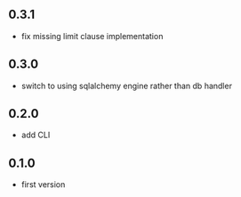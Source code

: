 ## 0.3.1
* fix missing limit clause implementation

## 0.3.0
* switch to using sqlalchemy engine rather than db handler

## 0.2.0
* add CLI

## 0.1.0
* first version
